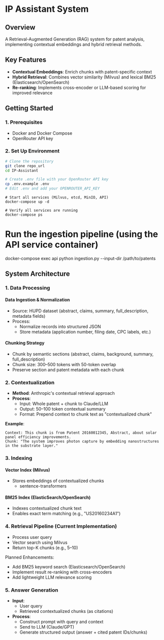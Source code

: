 # IP Assistant System

## Overview
A Retrieval-Augmented Generation (RAG) system for patent analysis, implementing contextual embeddings and hybrid retrieval methods.

## Key Features
- **Contextual Embeddings**: Enrich chunks with patent-specific context
- **Hybrid Retrieval**: Combines vector similarity (Milvus) and lexical BM25 (Elasticsearch/OpenSearch)
- **Re-ranking**: Implements cross-encoder or LLM-based scoring for improved relevance

## Getting Started

### 1. Prerequisites
- Docker and Docker Compose
- OpenRouter API key

### 2. Set Up Environment
```bash
# Clone the repository
git clone repo_url
cd IP-Assistant

# Create .env file with your OpenRouter API key
cp .env.example .env
# Edit .env and add your OPENROUTER_API_KEY
```

```
# Start all services (Milvus, etcd, MinIO, API)
docker-compose up -d

# Verify all services are running
docker-compose ps
```

# Run the ingestion pipeline (using the API service container)
docker-compose exec api python ingestion.py --input-dir /path/to/patents

## System Architecture

### 1. Data Processing
#### Data Ingestion & Normalization
- Source: HUPD dataset (abstract, claims, summary, full_description, metadata fields)
- Process:
  - Normalize records into structured JSON
  - Store metadata (application number, filing date, CPC labels, etc.)

#### Chunking Strategy
- Chunk by semantic sections (abstract, claims, background, summary, full_description)
- Chunk size: 300–500 tokens with 50-token overlap
- Preserve section and patent metadata with each chunk

### 2. Contextualization
- **Method**: Anthropic's contextual retrieval approach
- **Process**:
  - Input: Whole patent + chunk to Claude/LLM
  - Output: 50–100 token contextual summary
  - Format: Prepend context to chunk text as "contextualized chunk"

**Example**:
```
Context: This chunk is from Patent 20160012345, Abstract, about solar panel efficiency improvements.  
Chunk: "The system improves photon capture by embedding nanostructures in the substrate layer."
```

### 3. Indexing
#### Vector Index (Milvus)
- Stores embeddings of contextualized chunks
  - sentence-transformers

#### BM25 Index (ElasticSearch/OpenSearch)
- Indexes contextualized chunk text
- Enables exact term matching (e.g., "US20160234A1")

### 4. Retrieval Pipeline (Current Implementation)
- Process user query
- Vector search using Milvus
- Return top-K chunks (e.g., 5–10)

Planned Enhancements:
- Add BM25 keyword search (Elasticsearch/OpenSearch)
- Implement result re-ranking with cross-encoders
- Add lightweight LLM relevance scoring

### 5. Answer Generation
- **Input**:
  - User query
  - Retrieved contextualized chunks (as citations)
- **Process**:
  - Construct prompt with query and context
  - Send to LLM (Claude/GPT)
  - Generate structured output (answer + cited patent IDs/chunks)
